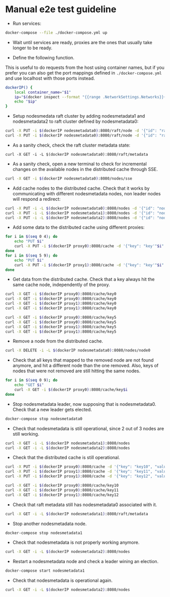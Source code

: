 # Manual e2e test guideline

- Run services:

```bash
docker-compose --file ./docker-compose.yml up  
```

- Wait until services are ready, proxies are the ones that usually take longer to be ready.

- Define the following function.

This is useful to do requests from the host using container names, but if you prefer you can also get
the port mappings defined in `./docker-compose.yml` and use localhost with those ports instead.

```bash
dockerIP() {
    local container_name="$1"
    ip="$(docker inspect --format "{{range .NetworkSettings.Networks}}{{.IPAddress}}{{break}}{{end}}" "$container_name")"
    echo "$ip"
}
```

- Setup nodesmedata raft cluster by adding nodesmetadata1 and nodesmetadata2 to raft cluster defined by nodesmetadata0:

```bash
curl -X PUT -i $(dockerIP nodesmetadata0):8080/raft/node -d '{"id": "raft1", "address": "nodesmetadata1:8008"}'
curl -X PUT -i $(dockerIP nodesmetadata0):8080/raft/node -d '{"id": "raft2", "address": "nodesmetadata2:8008"}'
```

- As a sanity check, check the raft cluster metadata state:

```base
curl -X GET -i -L $(dockerIP nodesmetadata0):8080/raft/metadata
```

- As a sanity check, open a new terminal to check for incremental changes on the available nodes in the distributed cache through SSE.

```bash
curl -X GET -i $(dockerIP nodesmetadata0):8080/nodes/sse
```

- Add cache nodes to the distributed cache.
Check that it works by communicating with different nodesmetadata nodes, non leader nodes will respond a redirect:

```bash
curl -X PUT -i -L $(dockerIP nodesmetadata0):8080/nodes -d '{"id": "node0", "address": "node0:8080"}'
curl -X PUT -i -L $(dockerIP nodesmetadata1):8080/nodes -d '{"id": "node1", "address": "node1:8080"}'
curl -X PUT -i -L $(dockerIP nodesmetadata2):8080/nodes -d '{"id": "node2", "address": "node2:8080"}'
```

- Add some data to the distributed cache using different proxies:

```bash
for i in $(seq 0 4); do
    echo "PUT $i"
    curl -X PUT -i $(dockerIP proxy0):8080/cache -d '{"key": "key'"$i"'", "value": "value'"$i"'"}'
done 
for i in $(seq 5 9); do
    echo "PUT $i"
    curl -X PUT -i $(dockerIP proxy1):8080/cache -d '{"key": "key'"$i"'", "value": "value'"$i"'"}'
done 
```

- Get data from the distributed cache.
Check that a key always hit the same cache node, independently of the proxy.

```bash
curl -X GET -i $(dockerIP proxy0):8080/cache/key0 
curl -X GET -i $(dockerIP proxy0):8080/cache/key0 
curl -X GET -i $(dockerIP proxy1):8080/cache/key0 
curl -X GET -i $(dockerIP proxy1):8080/cache/key0 

curl -X GET -i $(dockerIP proxy0):8080/cache/key5 
curl -X GET -i $(dockerIP proxy0):8080/cache/key5 
curl -X GET -i $(dockerIP proxy1):8080/cache/key5 
curl -X GET -i $(dockerIP proxy1):8080/cache/key5
```

- Remove a node from the distributed cache.

```bash
curl -X DELETE -i -L $(dockerIP nodesmetadata0):8080/nodes/node0
```

- Check that all keys that mapped to the removed node are not found anymore,
and hit a different node than the one removed.
Also, keys of nodes that were not removed are still hitting the same nodes.

```bash
for i in $(seq 0 9); do
    echo "GET $i"
    curl -X GET -i $(dockerIP proxy0):8080/cache/key$i 
done
```

- Stop nodesmetadata leader, now supposing that is nodesmetadata0.
Check that a new leader gets elected.

```bash
docker-compose stop nodesmetadata0
```

- Check that nodesmetadata is still operational, since 2 out of 3 nodes are still working.

```bash
curl -X GET -i -L $(dockerIP nodesmetadata1):8080/nodes
curl -X GET -i -L $(dockerIP nodesmetadata2):8080/nodes
```

- Check that the distributed cache is still operational.

```bash
curl -X PUT -i $(dockerIP proxy0):8080/cache -d '{"key": "key10", "value": "value10"}'
curl -X PUT -i $(dockerIP proxy1):8080/cache -d '{"key": "key11", "value": "value11"}'
curl -X PUT -i $(dockerIP proxy1):8080/cache -d '{"key": "key12", "value": "value12"}'

curl -X GET -i $(dockerIP proxy0):8080/cache/key10 
curl -X GET -i $(dockerIP proxy0):8080/cache/key11
curl -X GET -i $(dockerIP proxy1):8080/cache/key12 
```

- Check that raft metadata still has nodesmetadata0 associated with it.

```bash
curl -X GET -i -L $(dockerIP nodesmetadata1):8080/raft/metadata
```

- Stop another nodesmetadata node.

```bash
docker-compose stop nodesmetadata1
```

- Check that nodesmetadata is not properly working anymore.

```bash
curl -X GET -i -L $(dockerIP nodesmetadata2):8080/nodes
```

- Restart a nodesmetadata node and check a leader wining an election.

```bash
docker-compose start nodesmetadata1
```

- Check that nodesmetadata is operational again.

```bash
curl -X GET -i -L $(dockerIP nodesmetadata2):8080/nodes
```

